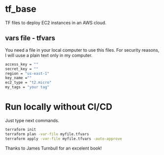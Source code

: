 # tf_base
TF files to deploy EC2 instances in an AWS cloud.

## vars file - tfvars
You need a file in your local computer to use this files. For security reasons, I will uuse a plain text only in my computer.

```bash
access_key = ""
secret_key = ""
region = "us-east-1"
key_name =""
ec2_type = "t2.micro"
my_tags = "your tag"

```

# Run locally without CI/CD
Just type next commands.

```bash
terraform init
terraform plan -var-file myfile.tfvars
terraform apply -var-file myfile.tfvars -auto-approve
```

Thanks to James Turnbull for an excelent book!